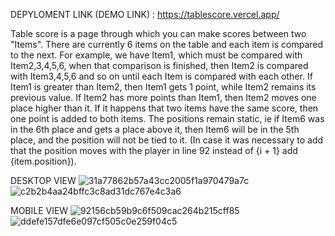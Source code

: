 DEPYLOMENT LINK (DEMO LINK) : https://tablescore.vercel.app/

Table score is a page through which you can make scores between two "Items". There are currently 6 items on the table and each item is compared to the next. For example, we have Item1, which must be compared with Item2,3,4,5,6, when that comparison is finished, then Item2 is compared with Item3,4,5,6 and so on until each Item is compared with each other. If Item1 is greater than Item2, then Item1 gets 1 point, while Item2 remains its previous value. If Item2 has more points than Item1, then Item2 moves one place higher than it. If it happens that two items have the same score, then one point is added to both items. The positions remain static, ie if Item6 was in the 6th place and gets a place above it, then Item6 will be in the 5th place, and the position will not be tied to it. (In case it was necessary to add that the position moves with the player in line 92 instead of <td>{i + 1}</td> add <td>{item.position}</td>).

DESKTOP VIEW 
![31a77862b57a43cc2005f1a970479a7c](https://user-images.githubusercontent.com/80320950/184510395-78cce451-b051-431f-8cec-6f2b687df7c9.png)
![c2b2b4aa24bffc3c8ad31dc767e4c3a6](https://user-images.githubusercontent.com/80320950/184510400-49ea091c-2f2b-4c9e-a871-43f4b6ebbb23.png)

MOBILE VIEW
![92156cb59b9c6f509cac264b215cff85](https://user-images.githubusercontent.com/80320950/184510699-afa5bbd2-20a3-4394-8cd7-94e4aeab3d28.png)
![ddefe157dfe6e097cf505c0e259f04c5](https://user-images.githubusercontent.com/80320950/184510706-b7ced867-2e9c-4544-bf1d-44eec13d6194.png)

